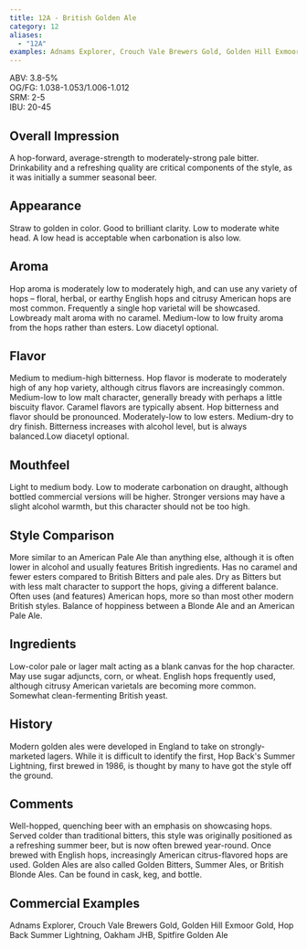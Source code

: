 ```yaml
---
title: 12A - British Golden Ale
category: 12
aliases: 
  - "12A"
examples: Adnams Explorer, Crouch Vale Brewers Gold, Golden Hill Exmoor Gold, Hop Back Summer Lightning, Oakham JHB, Spitfire Golden Ale
---
```


ABV: 3.8-5%  
OG/FG: 1.038-1.053/1.006-1.012  
SRM: 2-5  
IBU: 20-45

## Overall Impression
A hop-forward, average-strength to moderately-strong pale bitter. Drinkability and a refreshing quality are critical components of the style, as it was initially a summer seasonal beer.

## Appearance
Straw to golden in color. Good to brilliant clarity. Low to moderate white head. A low head is acceptable when carbonation is also low.

## Aroma
Hop aroma is moderately low to moderately high, and can use any variety of hops – floral, herbal, or earthy English hops and citrusy American hops are most common. Frequently a single hop varietal will be showcased. Lowbready malt aroma with no caramel. Medium-low to low fruity aroma from the hops rather than esters. Low diacetyl optional.

## Flavor
Medium to medium-high bitterness. Hop flavor is moderate to moderately high of any hop variety, although citrus flavors are increasingly common. Medium-low to low malt character, generally bready with perhaps a little biscuity flavor. Caramel flavors are typically absent. Hop bitterness and flavor should be pronounced. Moderately-low to low esters. Medium-dry to dry finish. Bitterness increases with alcohol level, but is always balanced.Low diacetyl optional.

## Mouthfeel
Light to medium body. Low to moderate carbonation on draught, although bottled commercial versions will be higher. Stronger versions may have a slight alcohol warmth, but this character should not be too high.

## Style Comparison
More similar to an American Pale Ale than anything else, although it is often lower in alcohol and usually features British ingredients. Has no caramel and fewer esters compared to British Bitters and pale ales. Dry as Bitters but with less malt character to support the hops, giving a different balance. Often uses (and features) American hops, more so than most other modern British styles. Balance of hoppiness between a Blonde Ale and an American Pale Ale.

## Ingredients
Low-color pale or lager malt acting as a blank canvas for the hop character. May use sugar adjuncts, corn, or wheat. English hops frequently used, although citrusy American varietals are becoming more common. Somewhat clean-fermenting British yeast.

## History
Modern golden ales were developed in England to take on strongly-marketed lagers. While it is difficult to identify the first, Hop Back's Summer Lightning, first brewed in 1986, is thought by many to have got the style off the ground.

## Comments
Well-hopped, quenching beer with an emphasis on showcasing hops. Served colder than traditional bitters, this style was originally positioned as a refreshing summer beer, but is now often brewed year-round. Once brewed with English hops, increasingly American citrus-flavored hops are used. Golden Ales are also called Golden Bitters, Summer Ales, or British Blonde Ales. Can be found in cask, keg, and bottle.

## Commercial Examples
Adnams Explorer, Crouch Vale Brewers Gold, Golden Hill Exmoor Gold, Hop Back Summer Lightning, Oakham JHB, Spitfire Golden Ale





